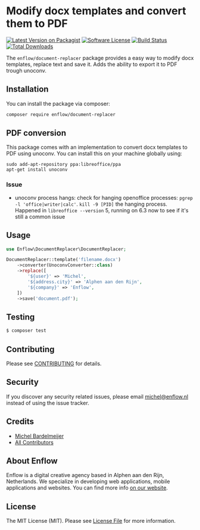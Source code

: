 # Modify docx templates and convert them to PDF

[![Latest Version on Packagist](https://img.shields.io/packagist/v/enflow/document-replacer.svg?style=flat-square)](https://packagist.org/packages/enflow/document-replacer)
[![Software License](https://img.shields.io/badge/license-MIT-brightgreen.svg?style=flat-square)](LICENSE.md)
[![Build Status](https://img.shields.io/travis/enflow-nl/document-replacer/master.svg?style=flat-square)](https://travis-ci.org/spatie/document-replacer)
[![Total Downloads](https://img.shields.io/packagist/dt/enflow/document-replacer.svg?style=flat-square)](https://packagist.org/packages/enflow/document-replacer)

The `enflow/document-replacer` package provides a easy way to modify docx templates, replace text and save it. Adds the ability to export it to PDF trough unoconv.

## Installation
You can install the package via composer:

``` bash
composer require enflow/document-replacer
```

## PDF conversion
This package comes with an implementation to convert docx templates to PDF using unoconv. You can install this on your machine globally using:
```
sudo add-apt-repository ppa:libreoffice/ppa
apt-get install unoconv
```

### Issue
- unoconv process hangs: check for hanging openoffice processes: `pgrep -l 'office|writer|calc'`. `kill -9 [PID]` the hanging process. Happened in `libreoffice --version` 5, running on 6.3 now to see if it's still a common issue

## Usage
``` php
use Enflow\DocumentReplacer\DocumentReplacer;

DocumentReplacer::template('filename.docx')
    ->converter(UnoconvConverter::class)
    ->replace([
        '${user}' => 'Michel',
        '${address.city}' => 'Alphen aan den Rijn',
        '${company}' => 'Enflow',
    ])
    ->save('document.pdf');
```

## Testing
``` bash
$ composer test
```

## Contributing
Please see [CONTRIBUTING](CONTRIBUTING.md) for details.

## Security
If you discover any security related issues, please email michel@enflow.nl instead of using the issue tracker.

## Credits
- [Michel Bardelmeijer](https://github.com/mbardelmeijer)
- [All Contributors](../../contributors)

## About Enflow
Enflow is a digital creative agency based in Alphen aan den Rijn, Netherlands. We specialize in developing web applications, mobile applications and websites. You can find more info [on our website](https://enflow.nl/en).

## License
The MIT License (MIT). Please see [License File](LICENSE.md) for more information.
